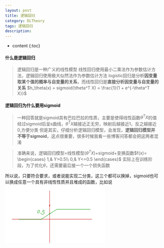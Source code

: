 ```yaml
---
layout: post
title: 逻辑回归 
category: DLTheory
tags: 逻辑回归
description: 
---
```

* content
{:toc}


#### 什么是逻辑回归
>逻辑回归是一种广义的线性模型
>线性回归使用最小二乘法作为参数估计方法，逻辑回归使用极大似然法作为参数估计方法
>logistic回归是分析**因变量取某个值的概率与自变量的关系**，而线性回归是**直接分析因变量与自变量的关系**
$h_\theta(x) = sigmoid(\theta^T X)  = \frac{1}{1 + e^{-\theta^T X}}$

#### 逻辑回归为什么要用sigmoid
>一种回答就是sigmoid具有巴拉巴拉的性质，主要是使得线性函数$\theta^T X$的值经过sigmoid后呈s曲线，$\theta^T X$越接近正无穷，映射后越接近1，反之越接近0,方便分类
但是其实，仔细分析逻辑回归模型，会发现，**逻辑回归模型并不等于sigmoid**，这点很重要，很多时候我看一些博客问答都会把这两者混淆

>准确来说，逻辑回归模型=线性模型($\theta^T X$)+sigmoid+变换函数$f(x)=
\begin{cases}
1,& Y>0.5\\
0,& Y<=0.5
\end{cases}$
>实际上在训练阶段，为了优化$\theta$，还需要最后接一个一个损失函数

所以说，只要符合要求，或者说能实现二分类，这三个都可以换掉，sigmoid也可以换成任意一个具有非线性性质并且堆成的函数，比如说
![enter description here](https://raw.githubusercontent.com/ZhaoKangkang0572/imgbed/master/小书匠/1598515122200.png)